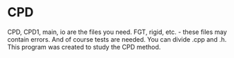 # CPD
CPD, CPD1, main, io are the files you need. FGT, rigid, etc. - these files may contain errors. And of course tests are needed. You can divide .cpp and .h. This program was created to study the CPD method.
